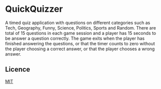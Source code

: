 # QuickQuizzer
A timed quiz application with questions on different categories such as Tech, Geography, Funny, Science, Politics, Sports
and Random. There are total of 15 questions in each game session and a player has 15 seconds to be answer a question correctly.
The game exits when the player has finished answering the questions, or that the timer counts to zero without the player choosing 
a correct answer, or that the player chooses a wrong answer.

## Licence
[MIT](https://github.com/Kenec/QuickQuizzer/blob/chore/setup-readme-and-licence/LICENSE)
